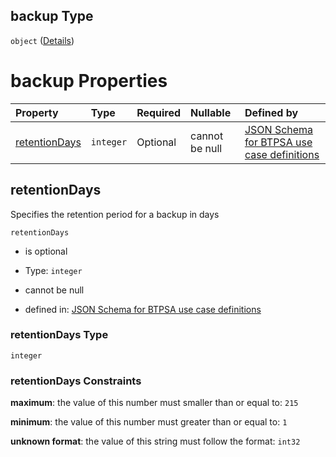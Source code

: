 ## backup Type

`object` ([Details](btpsa-usecase-properties-services-items-allof-1-then-allof-41-then-allof-4-then-properties-parameters-properties-data-properties-backup.md))

# backup Properties

| Property                        | Type      | Required | Nullable       | Defined by                                                                                                                                                                                                                                                                                                                                                                        |
| :------------------------------ | :-------- | :------- | :------------- | :-------------------------------------------------------------------------------------------------------------------------------------------------------------------------------------------------------------------------------------------------------------------------------------------------------------------------------------------------------------------------------- |
| [retentionDays](#retentiondays) | `integer` | Optional | cannot be null | [JSON Schema for BTPSA use case definitions](btpsa-usecase-properties-services-items-allof-1-then-allof-41-then-allof-4-then-properties-parameters-properties-data-properties-backup-properties-retentiondays.md "undefined#/properties/services/items/allOf/1/then/allOf/41/then/allOf/4/then/properties/parameters/properties/data/properties/backup/properties/retentionDays") |

## retentionDays

Specifies the retention period for a backup in days

`retentionDays`

*   is optional

*   Type: `integer`

*   cannot be null

*   defined in: [JSON Schema for BTPSA use case definitions](btpsa-usecase-properties-services-items-allof-1-then-allof-41-then-allof-4-then-properties-parameters-properties-data-properties-backup-properties-retentiondays.md "undefined#/properties/services/items/allOf/1/then/allOf/41/then/allOf/4/then/properties/parameters/properties/data/properties/backup/properties/retentionDays")

### retentionDays Type

`integer`

### retentionDays Constraints

**maximum**: the value of this number must smaller than or equal to: `215`

**minimum**: the value of this number must greater than or equal to: `1`

**unknown format**: the value of this string must follow the format: `int32`
